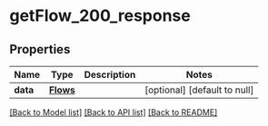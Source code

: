 # getFlow_200_response

## Properties
Name | Type | Description | Notes
------------ | ------------- | ------------- | -------------
**data** | [**Flows**](Flows.md) |  | [optional] [default to null]

[[Back to Model list]](../README.md#documentation-for-models) [[Back to API list]](../README.md#documentation-for-api-endpoints) [[Back to README]](../README.md)


